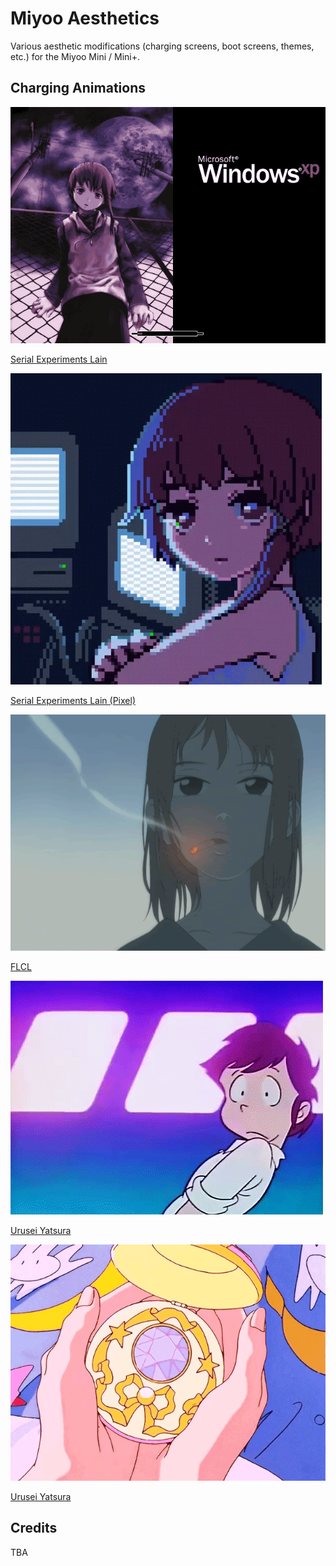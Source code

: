 # Miyoo Aesthetics
Various aesthetic modifications (charging screens, boot screens, themes, etc.) for the Miyoo Mini / Mini+.

## Charging Animations
![](https://github.com/faithvoid/Miyoo-Aesthetics/blob/main/Serial%20Experiments%20Lain/screenshots/original.webp)

[Serial Experiments Lain](https://github.com/faithvoid/Miyoo-Aesthetics/tree/main/Serial%20Experiments%20Lain)

![](https://github.com/faithvoid/Miyoo-Aesthetics/blob/main/Serial%20Experiments%20Lain%20(2)/screenshots/original.gif)

[Serial Experiments Lain (Pixel)](https://github.com/faithvoid/Miyoo-Aesthetics/tree/main/Serial%20Experiments%20Lain%20(2))

![](FLCL/screenshots/original.gif) 

[FLCL](https://github.com/faithvoid/Miyoo-Aesthetics/tree/main/FLCL)


![](https://github.com/faithvoid/Miyoo-Aesthetics/blob/main/Urusei%20Yatsura%20(Charging%20Animation)/screenshots/original.webp)

[Urusei Yatsura](https://github.com/faithvoid/Miyoo-Aesthetics/tree/main/Urusei%20Yatsura)


![](https://github.com/faithvoid/Miyoo-Aesthetics/blob/main/Sailor%20Moon%20(Charging%20Animation)/screenshots/original.gif)

[Urusei Yatsura](https://github.com/faithvoid/Miyoo-Aesthetics/tree/main/Sailor%20Moon%20(Charging%20Animation))



## Credits
TBA
